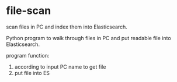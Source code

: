file-scan
=========

scan files in PC and index them into Elasticsearch.


Python program to walk through files in PC and put readable file into Elasticsearch.

program function:

1. according to input PC name to get file
2. put file into ES
